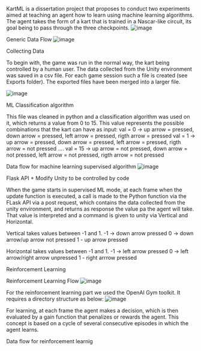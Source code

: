 KartML is a dissertation project that proposes to conduct two experiments aimed at teaching an agent how to learn using machine learning algorithms. 
The agent takes the form of a kart that is trained in a Nascar-like circuit, its goal being to pass through the three checkpoints.
![image](https://user-images.githubusercontent.com/37021205/174646885-17b5a966-8408-412d-9ff0-c4380608d2bd.png)

Generic Data Flow
![image](https://user-images.githubusercontent.com/37021205/174646845-9cc6cdb2-4afd-40af-b0e9-51d713d528d4.png)


Collecting Data

To begin with, the game was run in the normal way, the kart being controlled by a human user. The data collected from the Unity environment was saved in a csv file. For each game session such a file is created (see Exports folder). The exported files have been merged into a larger file.

![image](https://user-images.githubusercontent.com/37021205/174646862-58f18bb1-82ca-4aa8-8291-7555faef42de.png)


ML Classification algorithm

This file was cleaned in python and a classification algorithm was used on it, which returns a value from 0 to 15. This value represents the possible combinations that the kart can have as input: val = 0 -> up arrow = pressed, down arrow = pressed, left arrow = pressed, rigth arrow = pressed val = 1 -> up arrow = pressed, down arrow = pressed, left arrow = pressed, rigth arrow = not pressed .... val = 15 -> up arrow = not pressed, down arrow = not pressed, left arrow = not pressed, rigth arrow = not pressed

Data flow for machine learning supervised algorithm
![image](https://user-images.githubusercontent.com/37021205/174646976-24528417-3df7-4350-b59c-71e142752b8f.png)


Flask API + Modify Unity to be controlled by code

When the game starts in supervised ML mode, at each frame when the update function is executed, a call is made to the Python function via the FLask API via a post request, which contains the data collected from the unity environment, and returns as response the value pa the agent will take. That value is interpreted and a command is given to unity via Vertical and Horizontal.

Vertical takes values between -1 and 1. -1 -> down arrow pressed 0 -> down arrow/up arrow not pressed 1 - up arrow pressed

Horizontal takes values between -1 and 1. -1 -> left arrow pressed 0 -> left arrow/right arrow unpressed 1 - right arrrow pressed

Reinforcement Learning


Reinforcement Learning Flow
![image](https://user-images.githubusercontent.com/37021205/174646797-97ff953e-a721-4d10-908d-4ffbe87fba50.png)


For the reinforcement learning part we used the OpenAI Gym toolkit. 
It requires a directory structure as below:
![image](https://user-images.githubusercontent.com/37021205/174646992-eff65824-097a-4c0a-9bbc-70b6d7307542.png)

For learning, at each frame the agent makes a decision, which is then evaluated by a gain function that penalizes or rewards the agent. This concept is based on a cycle of several consecutive episodes in which the agent learns.

Data flow for reinforcement learnig
